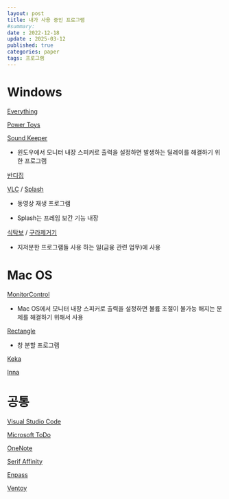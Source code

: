 ```yaml
---
layout: post
title: 내가 사용 중인 프로그램
#summary:
date : 2022-12-18
update : 2025-03-12
published: true
categories: paper
tags: 프로그램
---
```

# Windows

[Everything](https://www.voidtools.com/ko-kr/)

[Power Toys](https://learn.microsoft.com/ko-kr/windows/powertoys/)    

[Sound Keeper](https://veg.by/en/projects/soundkeeper/)

* 윈도우에서 모니터 내장 스피커로 출력을 설정하면 발생하는 딜레이를 해결하기 위한 프로그램

[반디집](https://kr.bandisoft.com/bandizip/)

[VLC](https://www.videolan.org/index.ko.html) / [Splash](https://mirillis.com/free-hd-video-player)

* 동영상 재생 프로그램
    
* Splash는 프레임 보간 기능 내장

[식탁보](https://github.com/yourtablecloth/TableCloth) / [구라제거기](https://teus.me/category/IT/%EA%B5%AC%EB%9D%BC%EC%A0%9C%EA%B1%B0%EA%B8%B0)

* 지저분한 프로그램들 사용 하는 일(금융 관련 업무)에 사용

# Mac OS

[MonitorControl](https://github.com/MonitorControl/MonitorControl/releases/tag/v1.7.1)

* Mac OS에서 모니터 내장 스피커로 출력을 설정하면 볼륨 조절이 불가능 해지는 문제를 해결하기 위해서 사용

[Rectangle](https://rectangleapp.com/)

* 창 분할 프로그램
 
[Keka](https://www.keka.io/ko/)

[Inna](https://github.com/iina/iina/releases)

# 공통

[Visual Studio Code](https://code.visualstudio.com/)

[Microsoft ToDo](https://todo.microsoft.com/tasks/ko-kr)

[OneNote](https://www.onenote.com/download?omkt=ko-kr)

[Serif Affinity](https://affinity.serif.com/en-gb/)

[Enpass](https://www.enpass.io/downloads/)

[Ventoy](https://github.com/ventoy/Ventoy/releases)